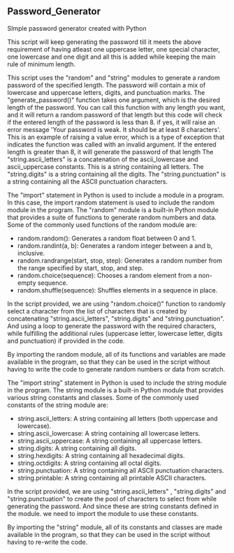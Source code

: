 ## Password_Generator ##
SImple password generator created with Python

This script will keep generating the password till it meets the above requirement of having atleast one uppercase letter, one special character, one lowercase and one digit and all this is added while keeping the main rule of minimum length.

This script uses the "random" and "string" modules to generate a random password of the specified length.
The password will contain a mix of lowercase and uppercase letters, digits, and punctuation marks. 
The "generate_password()" function takes one argument, which is the desired length of the password.
You can call this function with any length you want, and it will return a random password of that length but this code will check if the entered length of the password is less than 8. if yes, it will raise an error message 'Your password is weak. It should be at least 8 characters'. This is an example of raising a value error, which is a type of exception that indicates the function was called with an invalid argument.
If the entered length is greater than 8, it will generate the password of that length
The "string.ascii_letters" is a concatenation of the ascii_lowercase and ascii_uppercase constants. This is a string containing all letters.
The "string.digits" is a string containing all the digits.
The "string.punctuation" is a string containing all the ASCII punctuation characters.

The "import" statement in Python is used to include a module in a program. In this case, the import random statement is used to include the random module in the program.
The "random" module is a built-in Python module that provides a suite of functions to generate random numbers and data. Some of the commonly used functions of the random module are:

- random.random(): Generates a random float between 0 and 1.
- random.randint(a, b): Generates a random integer between a and b, inclusive.
- random.randrange(start, stop, step): Generates a random number from the range specified by start, stop, and step.
- random.choice(sequence): Chooses a random element from a non-empty sequence.
- random.shuffle(sequence): Shuffles elements in a sequence in place.

In the script provided, we are using "random.choice()" function to randomly select a character from the list of characters that is created by concatenating "string.ascii_letters", "string.digits" and "string.punctuation". And using a loop to generate the password with the required characters, while fulfilling the additional rules (uppercase letter, lowercase letter, digits and punctuation) if provided in the code.

By importing the random module, all of its functions and variables are made available in the program, so that they can be used in the script without having to write the code to generate random numbers or data from scratch.

The "import string" statement in Python is used to include the string module in the program. The string module is a built-in Python module that provides various string constants and classes. Some of the commonly used constants of the string module are:

- string.ascii_letters: A string containing all letters (both uppercase and lowercase).
- string.ascii_lowercase: A string containing all lowercase letters.
- string.ascii_uppercase: A string containing all uppercase letters.
- string.digits: A string containing all digits.
- string.hexdigits: A string containing all hexadecimal digits.
- string.octdigits: A string containing all octal digits.
- string.punctuation: A string containing all ASCII punctuation characters.
- string.printable: A string containing all printable ASCII characters.

In the script provided, we are using "string.ascii_letters" , "string.digits" and "string.punctuation" to create the pool of characters to select from while generating the password. And since these are string constants defined in the module. we need to import the module to use these constants.

By importing the "string" module, all of its constants and classes are made available in the program, so that they can be used in the script without having to re-write the code.
